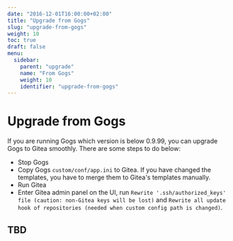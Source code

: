```yaml
---
date: "2016-12-01T16:00:00+02:00"
title: "Upgrade from Gogs"
slug: "upgrade-from-gogs"
weight: 10
toc: true
draft: false
menu:
  sidebar:
    parent: "upgrade"
    name: "From Gogs"
    weight: 10
    identifier: "upgrade-from-gogs"
---
```


# Upgrade from Gogs

If you are running Gogs which version is below 0.9.99, you can upgrade Gogs to Gitea smoothly. There are some steps to do below:

* Stop Gogs
* Copy Gogs `custom/conf/app.ini` to Gitea. If you have changed the templates, you have to merge them to Gitea's templates manually.
* Run Gitea
* Enter Gitea admin panel on the UI, run `Rewrite '.ssh/authorized_keys' file (caution: non-Gitea keys will be lost)`
   and `Rewrite all update hook of repositories (needed when custom config path is changed)`.

## TBD
